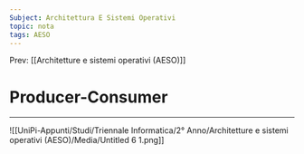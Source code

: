 ```yaml
---
Subject: Architettura E Sistemi Operativi
topic: nota
tags: AESO
---
```


Prev: [[Architetture e sistemi operativi (AESO)]]

# Producer-Consumer
---

![[UniPi-Appunti/Studi/Triennale Informatica/2° Anno/Architetture e sistemi operativi (AESO)/Media/Untitled 6 1.png]]
